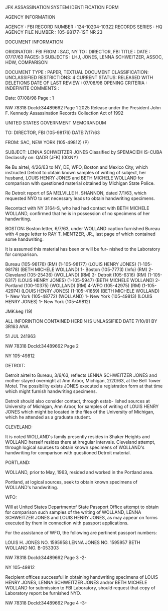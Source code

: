 JFK ASSASSINATION SYSTEM
IDENTIFICATION FORM

AGENCY INFORMATION

AGENCY : FBI
RECORD NUMBER : 124-10204-10322
RECORDS SERIES : HQ
AGENCY FILE NUMBER : 105-98177-1ST NR 23

DOCUMENT INFORMATION

ORIGINATOR : FBI
FROM : SAC, NY
TO : DIRECTOR, FBI
TITLE :
DATE : 07/17/63
PAGES: 3
SUBJECTS : LHJ, JONES, LENNA SCHWEITZER, ASSOC, HDW, COMPARISON

DOCUMENT TYPE : PAPER, TEXTUAL DOCUMENT
CLASSIFICATION: UNCLASSIFIED
RESTRICTIONS: 4
CURRENT STATUS: RELEASED WITH DELETIONS
DATE OF LAST REVIEW : 07/08/98
OPENING CRITERIA : INDEFINITE
COMMENTS :

Date: 07/08/98
Page : 1

NW 78318
Docld:34489662 Page 1
2025 Release under the President
John F. Kennedy Assassination
Records Collection Act of 1992

UNITED STATES GOVERNMENT
MEMORANDUM

TO: DIRECTOR, FBI (105-98176) DATE:7/17/63

FROM: SAC, NEW YORK (105-49812) (P)

SUBJECT: LENNA SCHWEITZER JONES
Classified by SPEMACIEH
IS-CUBA
Declassify on: QADR (JFK)
(00:NY)

Re Bu airtel, 4/26/63 to NY, DE, WFO, Boston and Mexico
City, which instructed Detroit to obtain known samples of writing
of subject, her husband, LOUIS HENRY JONES and BETH MICHELE
WOLLAND for comparison with questioned material obtained by
Michigan State Police.

Re Detroit report of SA MELVILLE H. SHANNON, dated 7/1/63,
which requested NYO to set necessary leads to obtain handwriting
specimens.

Recontact with NY 3164-S, who had had contact with BETH
MICHELE WOLLAND, confirmed that he is in possession of no specimens
of her handwriting.

BOSTON: Boston letter, 6/7/63, under WOLLAND caption furnished
Bureau with 4 page letter to RAY T. MENTZER, JR., last page of
which contained some handwriting.

It is assumed this material has been or will be fur-
nished to the Laboratory for comparison.

Bureau (105-98176) (RM)
(1-105-98177) (LOUIS HENRY JONES)
(1-105-98178) (BETH MICHELE WOLLAND)
1- Boston (105-7773) (Info) (RM)
2- Cleveland (105-25436) (WOLLAND) (RM)
3- Detroit (105-6316) (RM)
(1-105-6317) (LOUIS HENRY JONES)
(1-105-5947) (BETH MICHELE WOLLAND)
2- Portland (100-10375) (WOLLAND) (RM)
4-WFO (105-42975) (RM)
(1-105-42974) (LOUIS HENRY JONES)
(1-105-41859) (BETH MICHELE WOLLAND)
1- New York (105-48772) (WOLLAND)
1- New York (105-49813) (LOUIS HENRY JONES)
1- New York (105-49812)

JMK:keg
(19)

ALL INFORINTION CONTAINED
HEREIN IS UNLASSIFIED
DATE 7/10/81 BY 3R163 ANA

51 JUL 241963

NW 78318
Docld:34489662 Page 2

NY 105-49812

DETROIT:

Detroit airtel to Bureau, 3/6/63, reflects LENNA
SCHWEITZER JONES and mother stayed overnight at Ann Arbor,
Michigan, 2/20/63, at the Bell Tower Motel. The possibility
exists JONES executed a registration form at that time which
might furnish handwriting specimens.

Detroit should also consider contact, through estab-
lished sources at University of Michigan, Ann Arbor, for
samples of writing of LOUIS HENRY JONES which might be located
in the files of the University of Michigan, which he attended
as a graduate student.

CLEVELAND:

It is noted WOLLAND's family presently resides in
Shaker Heights and WOLLAND herself resides there at irregular
intervals. Cleveland attempt, through logical sources to
obtain known specimens of WOLLAND's handwriting for comparison
with questioned Detroit material.

PORTLAND:

WOLLAND, prior to May, 1963, resided and worked in
the Portland area.

Portland, at logical sources, seek to obtain known
specimens of WOLLAND's handwriting.

WFO:

Will at United States Departmentof State Passport
Office attempt to obtain for comparison such samples of the
writing of WOLLAND, LENNA SCHWEITZER JONES and LOUIS HENRY
JONES, as may appear on forms executed by them in connection
with passport applications.

For the assistance of WFO, the following are pertinent
passport numbers:

LOUIS H. JONES NO. 1595958
LENNA JONES NO. 1595957
BETH WOLLAND NO. B-053303

NW 78318
Docld:34489662 Page 3
-2-

NY 105-49812

Recipient offices successful in obtaining handwriting
specimens of LOUIS HENRY JONES, LENNA SCHWEITZER JONES and/or
BETH MICHELE WOLLAND for submission to FBI Laboratory, should
request that copy of Laboratory report be furnished NYO.

NW 78318
Docld:34489662 Page 4
-3-

